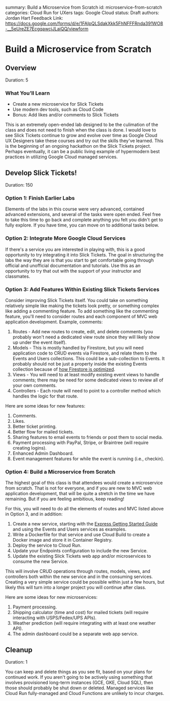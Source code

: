 summary: Build a Microservice from Scratch
id: microservice-from-scratch
categories: Cloud Run for UXers
tags: Google Cloud
status: Draft
authors: Jordan Hart
Feedback Link: https://docs.google.com/forms/d/e/1FAIpQLSdakXkk5FhNFFFRnda391WO8-__5eUreZE7EcgqawcjJLaiQQ/viewform

# Build a Microservice from Scratch
<!-- ------------------------ -->
## Overview
Duration: 5

### What You’ll Learn
- Create a new microservice for Slick Tickets
- Use modern dev tools, such as Cloud Code
- Bonus: Add likes and/or comments to Slick Tickets

This is an extremely open-ended lab designed to be the culimation of the class and does not need to finish when the class is done. I would love to see Slick Tickets continue to grow and evolve over time as Google Cloud UX Designers take these courses and try out the skills they've learned. This is the beginning of an ongoing hackathon on the Slick Tickets project. Perhaps eventually, it can be a public living example of hypermodern best practices in utilizing Google Cloud managed services.

<!-- ------------------------ -->
## Develop Slick Tickets!
Duration: 150

### Option 1: Finish Earlier Labs
Elements of the labs in this course were very advanced, contained advanced extensions, and several of the tasks were open ended. Feel free to take this time to go back and complete anything you felt you didn't get to fully explore. If you have time, you can move on to additional tasks below. 

### Option 2: Integrate More Google Cloud Services
If there's a service you are interested in playing with, this is a good opportunity to try integrating it into Slick Tickets. The goal in structuring the labs the way they are is that you start to get comfortable going through official and unofficial documentation and tutorials. Use this as an opportunity to try that out with the support of your instructor and classmates.

### Option 3: Add Features Within Existing Slick Tickets Services
Consider improving Slick Tickets itself. You could take on something relatively simple like making the tickets look pretty, or something complex like adding a commenting feature. To add something like the commenting feature, you'll need to consider routes and each component of MVC web application development. Example, comments:
1. Routes - Add new routes to create, edit, and delete comments (you probably won't need a dedicated view route since they will likely show up under the event itself).
2. Models - This is mostly handled by Firestore, but you will need application code to CRUD events via Firestore, and relate them to the Events and Users collections. This could be a sub-collection to Events. It probably should not be just a property inside the existing Events collection because of [how Firestore is optimized](https://firebase.google.com/docs/firestore/data-model). 
3. Views - You will need to at least modify existing event views to handle comments; there may be need for some dedicated views to review all of your own comments. 
4. Controllers - Each route will need to point to a controller method which handles the logic for that route.

Here are some ideas for new features:
1. Comments.
2. Likes.
3. Better ticket printing.
4. Better flow for mailed tickets.
5. Sharing features to email events to friends or post them to social media.
6. Payment processing with PayPal, Stripe, or Braintree (will require creating logins).
7. Enhanced Admin Dashboard.
8. Event management features for while the event is running (i.e., checkin).

### Option 4: Build a Microservice from Scratch
The highest goal of this class is that attendees would create a microservice from scratch. That is not for everyone, and if you are new to MVC web application development, that will be quite a stretch in the time we have remaining. But if you are feeling ambitious, keep reading!

For this, you will need to do all the elements of routes and MVC listed above in Option 3, and in addition:
1. Create a new service, starting with the [Express Getting Started Guide](https://expressjs.com/en/starter/installing.html) and using the Events and Users services as examples.
2. Write a Dockerfile for that service and use Cloud Build to create a Docker image and store it in Container Registry. 
3. Deploy the service to Cloud Run. 
4. Update your Endpoints configuration to include the new Service. 
5. Update the existing Slick Tickets web app and/or microservices to consume the new Service. 

This will involve CRUD operations through routes, models, views, and controllers both within the new service and in the consuming services. Creating a very simple service could be possible within just a few hours, but likely this will turn into a longer project you will continue after class.

Here are some ideas for new microservices:
1. Payment processing.
2. Shipping calculator (time and cost) for mailed tickets (will require interacting with USPS/Fedex/UPS APIs).
3. Weather prediction (will require integrating with at least one weather API).
4. The admin dashboard could be a separate web app service.

<!-- ------------------------ -->
## Cleanup
Duration: 1

You can keep and delete things as you see fit, based on your plans for continued work. If you aren't going to be actively using something that involves provisioned long-term instances (GCE, GKE, Cloud SQL), then those should probably be shut down or deleted. Managed services like Cloud Run fully-managed and Cloud Functions are unlikely to incur charges.